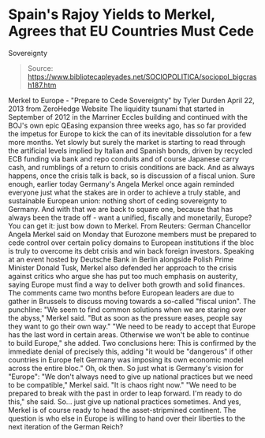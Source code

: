 # Spain's Rajoy Yields to Merkel, Agrees that EU Countries Must Cede 
Sovereignty

> Source: https://www.bibliotecapleyades.net/SOCIOPOLITICA/sociopol_bigcrash187.htm

Merkel to Europe - "Prepare to Cede Sovereignty"
by Tyler Durden
April 22, 2013
from
ZeroHedge Website
The liquidity tsunami that started in
September of 2012 in the Marriner Eccles building and continued with the
BOJ's own epic QEasing expansion three weeks ago, has so far provided
the impetus for Europe to kick the can of its inevitable
dissolution for a few more months.
Yet slowly but surely the market is starting
to read through the artificial levels implied by Italian and Spanish
bonds, driven by recycled ECB funding via bank and repo conduits and of
course Japanese carry cash, and rumblings of a return to crisis
conditions are back.
And as always happens, once the crisis talk
is back, so is discussion of a fiscal union.
Sure enough, earlier today Germany's Angela
Merkel once again reminded everyone just what the stakes are in order to
achieve a truly stable, and sustainable European union:
nothing short of ceding sovereignty to
Germany.
And with that we are back to square one,
because that has always been the trade off - want a unified, fiscally
and monetarily, Europe? You can get it: just bow down to Merkel.
From
Reuters:
German
Chancellor Angela Merkel said on Monday that Eurozone members must
be prepared to cede control over certain policy domains to European
institutions if the bloc is truly to overcome its debt crisis and
win back foreign investors.
Speaking at an event hosted by Deutsche
Bank in Berlin alongside Polish Prime Minister Donald Tusk, Merkel
also defended her approach to the crisis against critics who argue
she has put too much emphasis on austerity, saying Europe must find
a way to deliver both growth and solid finances.
The comments came two months before
European leaders are due to gather in Brussels to discuss moving
towards a so-called "fiscal union".
The punchline:
"We
seem to find common solutions when we are staring over the abyss,"
Merkel said. "But as soon as the pressure eases, people say they
want to go their own way."
"We need to be ready to accept that
Europe has the last word in certain areas. Otherwise we won't be
able to continue to build Europe," she added.
Two conclusions here:
This is confirmed by the immediate denial of
precisely this, adding "it would be
"dangerous" if other countries in Europe felt Germany was imposing its
own economic model across the entire bloc."
Oh, ok then.
So just what is Germany's vision for
"Europe":
"We don't always need to give up
national practices but we need to be compatible," Merkel said. "It
is chaos right now."
"We need to be prepared to break with
the past in order to leap forward. I'm ready to do this," she said.
So... just give up national practices
sometimes.
And yes, Merkel is of course ready to head
the asset-stripmined continent.
The question is who else in Europe
is willing to hand over their liberties to the next iteration of the
German Reich?
